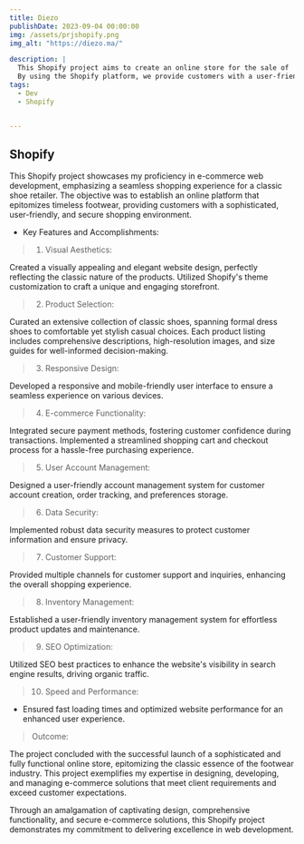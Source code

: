 ```yaml
---
title: Diezo
publishDate: 2023-09-04 00:00:00
img: /assets/prjshopify.png
img_alt: "https://diezo.ma/"

description: |
  This Shopify project aims to create an online store for the sale of      shoes. 
  By using the Shopify platform, we provide customers with a user-friendly and secure shopping experience, while highlighting a variety of trendy and quality shoes.
tags:
  - Dev
  - Shopify


---
```

## Shopify

This Shopify project showcases my proficiency in e-commerce web development, emphasizing a seamless shopping experience for a classic shoe retailer. The objective was to establish an online platform that epitomizes timeless footwear, providing customers with a sophisticated, user-friendly, and secure shopping environment.

- Key Features and Accomplishments:

>1. Visual Aesthetics:

Created a visually appealing and elegant website design, perfectly reflecting the classic nature of the products.
Utilized Shopify's theme customization to craft a unique and engaging storefront.

>2. Product Selection:

Curated an extensive collection of classic shoes, spanning formal dress shoes to comfortable yet stylish casual choices.
Each product listing includes comprehensive descriptions, high-resolution images, and size guides for well-informed decision-making.

>3. Responsive Design:

Developed a responsive and mobile-friendly user interface to ensure a seamless experience on various devices.

>4. E-commerce Functionality:

Integrated secure payment methods, fostering customer confidence during transactions.
Implemented a streamlined shopping cart and checkout process for a hassle-free purchasing experience.

>5. User Account Management:

Designed a user-friendly account management system for customer account creation, order tracking, and preferences storage.

>6. Data Security:

Implemented robust data security measures to protect customer information and ensure privacy.

>7. Customer Support:

Provided multiple channels for customer support and inquiries, enhancing the overall shopping experience.

>8. Inventory Management:

Established a user-friendly inventory management system for effortless product updates and maintenance.

>9. SEO Optimization:

Utilized SEO best practices to enhance the website's visibility in search engine results, driving organic traffic.

>10. Speed and Performance:
- Ensured fast loading times and optimized website performance for an enhanced user experience.

>Outcome:

The project concluded with the successful launch of a sophisticated and fully functional online store, epitomizing the classic essence of the footwear industry. This project exemplifies my expertise in designing, developing, and managing e-commerce solutions that meet client requirements and exceed customer expectations.

Through an amalgamation of captivating design, comprehensive functionality, and secure e-commerce solutions, this Shopify project demonstrates my commitment to delivering excellence in web development.


